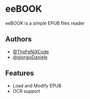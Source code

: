 
# eeBOOK

eeBOOK is a simple EPUB files reader


## Authors

- [@TheFeNiXCode](https://www.github.com/TheFeNiXCode)
- [@giorgioDaniele](https://www.github.com/giorgioDaniele)


## Features

- Load and Modify EPUB 
- OCR support

